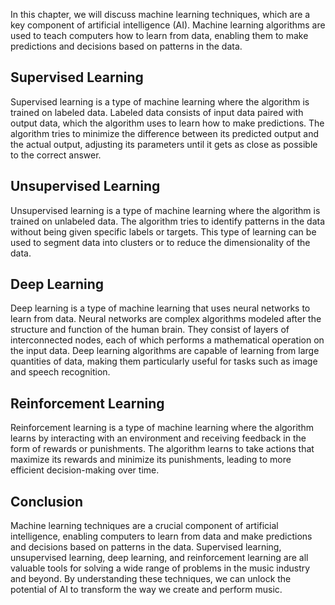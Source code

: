 
In this chapter, we will discuss machine learning techniques, which are a key component of artificial intelligence (AI). Machine learning algorithms are used to teach computers how to learn from data, enabling them to make predictions and decisions based on patterns in the data.

Supervised Learning
-------------------

Supervised learning is a type of machine learning where the algorithm is trained on labeled data. Labeled data consists of input data paired with output data, which the algorithm uses to learn how to make predictions. The algorithm tries to minimize the difference between its predicted output and the actual output, adjusting its parameters until it gets as close as possible to the correct answer.

Unsupervised Learning
---------------------

Unsupervised learning is a type of machine learning where the algorithm is trained on unlabeled data. The algorithm tries to identify patterns in the data without being given specific labels or targets. This type of learning can be used to segment data into clusters or to reduce the dimensionality of the data.

Deep Learning
-------------

Deep learning is a type of machine learning that uses neural networks to learn from data. Neural networks are complex algorithms modeled after the structure and function of the human brain. They consist of layers of interconnected nodes, each of which performs a mathematical operation on the input data. Deep learning algorithms are capable of learning from large quantities of data, making them particularly useful for tasks such as image and speech recognition.

Reinforcement Learning
----------------------

Reinforcement learning is a type of machine learning where the algorithm learns by interacting with an environment and receiving feedback in the form of rewards or punishments. The algorithm learns to take actions that maximize its rewards and minimize its punishments, leading to more efficient decision-making over time.

Conclusion
----------

Machine learning techniques are a crucial component of artificial intelligence, enabling computers to learn from data and make predictions and decisions based on patterns in the data. Supervised learning, unsupervised learning, deep learning, and reinforcement learning are all valuable tools for solving a wide range of problems in the music industry and beyond. By understanding these techniques, we can unlock the potential of AI to transform the way we create and perform music.
